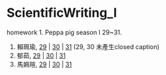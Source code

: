# ScientificWriting_I
homework 1. Peppa pig season I 29~31.
1. 賴珮瑜, <a href='https://youtu.be/VKUZn1gqghc'>29</a> | <a href='https://youtu.be/vvKCWY2wK04'>30</a> | <a href='https://youtu.be/7fDntmvdrtM'>31</a> (29, 30 未產生closed caption)
2. 郁茹, <a href=''>29</a> | <a href='https://youtu.be/THbxIrHjAUw'>30</a> | <a href='https://youtu.be/HkNyPf2VAG4'>31</a>
3. 馬姵暄, <a href='https://youtu.be/o2DEstVaSFI'>29</a> | <a href='https://www.youtube.com/watch?v=yl_l1u3pdj8&feature=youtu.be'>30</a> | <a href='https://youtu.be/QpAuZFjIS_E'>31</a>
